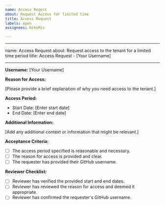 ```yaml
---
name: Access Reqest
about: Request Access for limited time
title: Access Request
labels: open
assignees: NikoMix

---
```


---
name: Access Request
about: Request access to the tenant for a limited time period
title: Access Request - [Your Username]

---

**Username:** [Your Username]

**Reason for Access:**

[Please provide a brief explanation of why you need access to the tenant.]

**Access Period:**

- Start Date: [Enter start date]
- End Date: [Enter end date]

**Additional Information:**

[Add any additional context or information that might be relevant.]

**Acceptance Criteria:**

- [ ] The access period specified is reasonable and necessary.
- [ ] The reason for access is provided and clear.
- [ ] The requester has provided their GitHub username.

**Reviewer Checklist:**

- [ ] Reviewer has verified the provided start and end dates.
- [ ] Reviewer has reviewed the reason for access and deemed it appropriate.
- [ ] Reviewer has confirmed the requester's GitHub username.
